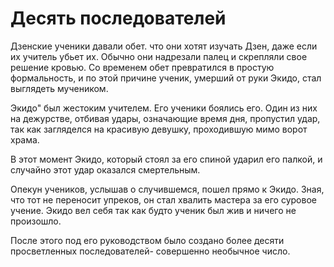 # Десять последователей

Дзенские ученики давали обет. что они хотят изучать Дзен, даже если их учитель убьет их. Обычно они надрезали палец и скрепляли свое решение кровью. Со временем обет превратился в простую формальность, и по этой причине ученик, умерший от руки Экидо, стал выглядеть мучеником.

Экидо" был жестоким учителем. Его ученики боялись его. Один из них на дежурстве, отбивая удары, означающие время дня, пропустил удар, так как загляделся на красивую девушку, проходившую мимо ворот храма.

В этот момент Экидо, который стоял за его спиной ударил его палкой, и случайно этот удар оказался смертельным.

Опекун учеников, услышав о случившемся, пошел прямо к Экидо. Зная, что тот не переносит упреков, он стал хвалить мастера за его суровое учение. Экидо вел себя так как будто ученик был жив и ничего не произошло.

После этого под его руководством было создано более десяти просветленных последователей- совершенно необычное число.
